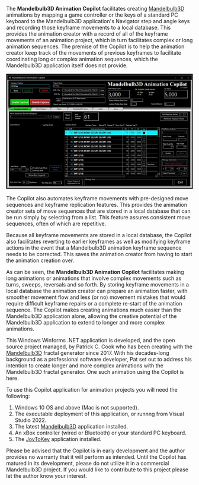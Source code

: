 The **Mandelbulb3D Animation Copilot** facilitates creating [Mandelbulb3D](https://mb3d.overwhale.com/) animations by mapping a game controller or the keys of a standard PC keyboard to the Mandelbulb3D application's Navigator step and angle keys and recording those keyframe movements to a local database. This provides the animation creator with a record of all of the keyframe movements of an animation project, which in turn facilitates complex or long animation sequences. The premise of the Copilot is to help the animation creator keep track of the movements of previous keyframes to facilitate coordinating  long or complex animation sequences, which the Mandelbulb3D application itself does not provide.

![alt text](https://github.com/PatCook1/MB3D-Animation-Copilot/blob/public/Documentation/Images%20for%20Wiki/MB%20Copilot%20Main%20Screen%201024x768.jpg)

The Copilot also automates keyframe movements with pre-designed move sequences and keyframe replication features. This provides the animation creator sets of move sequences that are stored in a local database that can be run simply by selecting from a list. This feature assures consistent move sequences, often of which are repetitive.

Because all keyframe movements are stored in a local database, the Copilot also facilitates reverting to earlier keyframes as well as modifying keyframe actions in the event that a Mandelbulb3D animation keyframe sequence needs to be corrected. This saves the animation creator from having to start the animation creation over.

As can be seen, the **Mandelbulb3D Animation Copilot** facilitates making long animations or animations that involve complex movements such as turns, sweeps, reversals and so forth. By storing keyframe movements in a local database the animation creator can prepare an animation faster, with smoother movement flow and less (or no) movement mistakes that would require difficult keyframe repairs or a complete re-start of the animation sequence. The Copilot makes creating animations much easier than the Mandelbulb3D application alone, allowing the creative potential of the Mandelbulb3D application to extend to longer and more complex animations.

This Windows Winforms .NET application is developed, and the open source project managed, by Patrick C. Cook who has been creating with the [Mandelbulb3D](https://mb3d.overwhale.com/) fractal generator since 2017. With his decades-long background as a professional software developer, Pat set out to address his intention to create longer and more complex animations with the Mandelbulb3D fractal generator. One such animation using the Copilot is here.

To use this Copilot application for animation projects you will need the following:
1. Windows 10 OS and above (Mac is not supported).
2. The executable deployment of this application, or runnng from Visual Studio 2022.
3. The latest [Mandelbulb3D](https://mb3d.overwhale.com/) application installed.
4. An xBox controller (wired or Bluetooth) or your standard PC keyboard.
5. The [JoyToKey](https://joytokey.net/en/) application installed.

Please be advised that the Copilot is in early development and the author provides no warranty that it will perform as intended. Until the Copilot has matured in its development, please do not utilize it in a commercial Mandelbulb3D project. If you would like to contribute to this project please let the author know your interest.
